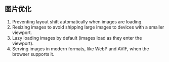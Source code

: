 ## 图片优化
1. Preventing layout shift automatically when images are loading.
2. Resizing images to avoid shipping large images to devices with a smaller viewport.
3. Lazy loading images by default (images load as they enter the viewport).
4. Serving images in modern formats, like WebP and AVIF, when the browser supports it.